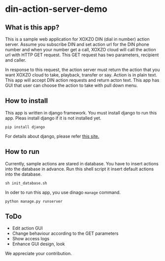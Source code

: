 # din-action-server-demo

## What is this app?

This is a sample web application for XOXZO DIN (dial in number) action server.
Assume you subscribe DIN and set action url for the DIN phone number and when your number
get a call, XOXZO cloud will call the action url with HTTP GET request.
This GET request has two parameters, recipient and caller. 

In response to this request, the action server must return the action that you want XOXZO cloud to take,
playback, transfer or say. Action is in plain text.
This app will accept DIN action requests and return acton text.
This app has GUI that user can choose the action to take with pull down menu.

## How to install

This app is written in django framework. You must install django to run this app.
Pleas install django if it is not installed yet.

    pip install django

For details about django, please refer [this site.](https://www.djangoproject.com)

## How to run

Currently, sample actions are stared in database.
You have to insert actions into the database in advance.
Run this shell script it insert default actions into the database.

    sh init_database.sh
    
In oder to run this app, you use dinago `manage` command.
    
    python manage.py runserver

## ToDo

+ Edit action GUI
+ Change behaviour according to the GET parameters
+ Show access logs
+ Enhance GUI design, look

We appreciate your contribution.